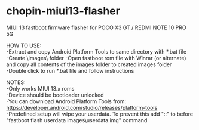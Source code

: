 # chopin-miui13-flasher
MIUI 13 fastboot firmware flasher for POCO X3 GT / REDMI NOTE 10 PRO 5G  
  
HOW TO USE:  
-Extract and copy Android Platform Tools to same directory with *.bat file  
-Create \images\ folder
-Open fastboot rom file with Winrar (or alternate) and copy all contents of the images folder to created images folder  
-Double click to run *.bat file and follow instructions  
  
NOTES:   
-Only works MIUI 13.x roms  
-Device should be bootloader unlocked  
-You can download Android Platform Tools from: https://developer.android.com/studio/releases/platform-tools  
-Predefined setup will wipe your userdata. To prevent this add "::" to before "fastboot flash userdata images\userdata.img" command  
